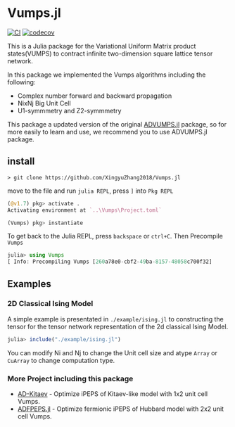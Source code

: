 # Vumps.jl

[![CI](https://github.com/XingyuZhang2018/Vumps.jl/actions/workflows/ci.yml/badge.svg)](https://github.com/XingyuZhang2018/Vumps.jl/actions/workflows/ci.yml)
[![codecov](https://codecov.io/gh/XingyuZhang2018/Vumps.jl/branch/master/graph/badge.svg?token=i34pxx5k2N)](https://codecov.io/gh/XingyuZhang2018/Vumps.jl)

This is a Julia package for the Variational Uniform Matrix product states(VUMPS) to contract infinite two-dimension square lattice tensor network.

In this package we implemented the Vumps algorithms including the following:
- Complex number forward and backward propagation
- NixNj Big Unit Cell
- U1-symmmetry and Z2-symmmetry

This package a updated version of the original [ADVUMPS.jl](https://github.com/XingyuZhang2018/ADVUMPS.jl) package, so for more easily to learn and use, we recommend you to use ADVUMPS.jl package.


## install
```shell
> git clone https://github.com/XingyuZhang2018/Vumps.jl
```
move to the file and run `julia REPL`, press `]` into `Pkg REPL`
```julia
(@v1.7) pkg> activate .
Activating environment at `..\Vumps\Project.toml`

(Vumps) pkg> instantiate
```
To get back to the Julia REPL, press `backspace` or `ctrl+C`. Then Precompile `Vumps`
```julia
julia> using Vumps
[ Info: Precompiling Vumps [260a78e0-cbf2-49ba-8157-48058c700f32]
```
## Examples
### 2D Classical Ising Model
A simple example is presentated in `./example/ising.jl` to constructing the tensor for the tensor network representation of the 2d classical Ising Model. 
```julia
julia> include("./example/ising.jl")
```
You can modify Ni and Nj to change the Unit cell size and atype `Array` or `CuArray` to change computation type.

### More Project including this package

- [AD-Kitaev](https://github.com/XingyuZhang2018/AD-Kitaev) - Optimize iPEPS of Kitaev-like model with 1x2 unit cell Vumps.
- [ADFPEPS.jl](https://github.com/XingyuZhang2018/ADFPEPS.jl) - Optimize fermionic iPEPS of Hubbard model with 2x2 unit cell Vumps.